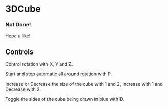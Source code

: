 # 3DCube
### Not Done!
Hope u like!

## Controls
Control rotation with X, Y and Z.

Start and stop automatic all around rotation with P.

Increase or Decrease the size of the cube with 1 and 2, Increase with 1 and Decrease with 2.

Toggle the sides of the cube being drawn in blue with D.
